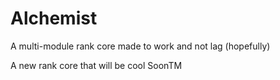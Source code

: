 # Alchemist
A multi-module rank core made to work and not lag (hopefully)


A new rank core that will be cool SoonTM
